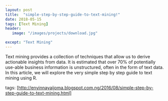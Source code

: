 ```yaml
---
layout: post
title:  "simple-step-by-step-guide-to-text-mining!"
date: 2018-05-15
tags: [Text Mining]
header:
   image: "/images/projects/download.jpg"

except: "Text Mining"
---
```


 Text mining provides a collection of techniques that allow us to derive actionable insights from data. 
 It is estimated that over 70% of potentially use-able business information is unstructured, often in the form of text data.
 In this article, we will explore the very simple step by step guide to text mining using R.
 
 
tags:  [http://enyinnayaijoma.blogspot.com.ng/2016/08/simple-step-by-step-guide-to-text-mining.html]
